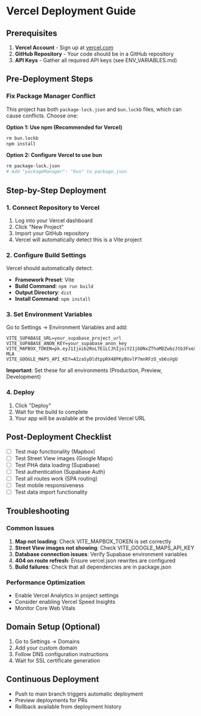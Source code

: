 # Vercel Deployment Guide

## Prerequisites

1. **Vercel Account** - Sign up at [vercel.com](https://vercel.com)
2. **GitHub Repository** - Your code should be in a GitHub repository
3. **API Keys** - Gather all required API keys (see ENV_VARIABLES.md)

## Pre-Deployment Steps

### Fix Package Manager Conflict

This project has both `package-lock.json` and `bun.lockb` files, which can cause conflicts. Choose one:

**Option 1: Use npm (Recommended for Vercel)**
```bash
rm bun.lockb
npm install
```

**Option 2: Configure Vercel to use bun**
```bash
rm package-lock.json
# Add "packageManager": "bun" to package.json
```

## Step-by-Step Deployment

### 1. Connect Repository to Vercel

1. Log into your Vercel dashboard
2. Click "New Project"
3. Import your GitHub repository
4. Vercel will automatically detect this is a Vite project

### 2. Configure Build Settings

Vercel should automatically detect:
- **Framework Preset**: Vite
- **Build Command**: `npm run build`
- **Output Directory**: `dist`
- **Install Command**: `npm install`

### 3. Set Environment Variables

Go to Settings → Environment Variables and add:

```
VITE_SUPABASE_URL=your_supabase_project_url
VITE_SUPABASE_ANON_KEY=your_supabase_anon_key
VITE_MAPBOX_TOKEN=pk.eyJ1Ijoib2RoLTEiLCJhIjoiY21jbDNxZThoMDZwbzJtb3FxeXJjenhndSJ9.lHDryqr2gOUMzjrHRP-MLA
VITE_GOOGLE_MAPS_API_KEY=AIzaSyDldtppRX48PKyBUvlP7mnRFzO_vb6sVgU
```

**Important**: Set these for all environments (Production, Preview, Development)

### 4. Deploy

1. Click "Deploy" 
2. Wait for the build to complete
3. Your app will be available at the provided Vercel URL

## Post-Deployment Checklist

- [ ] Test map functionality (Mapbox)
- [ ] Test Street View images (Google Maps)
- [ ] Test PHA data loading (Supabase)
- [ ] Test authentication (Supabase Auth)
- [ ] Test all routes work (SPA routing)
- [ ] Test mobile responsiveness
- [ ] Test data import functionality

## Troubleshooting

### Common Issues

1. **Map not loading**: Check VITE_MAPBOX_TOKEN is set correctly
2. **Street View images not showing**: Check VITE_GOOGLE_MAPS_API_KEY
3. **Database connection issues**: Verify Supabase environment variables
4. **404 on route refresh**: Ensure vercel.json rewrites are configured
5. **Build failures**: Check that all dependencies are in package.json

### Performance Optimization

- Enable Vercel Analytics in project settings
- Consider enabling Vercel Speed Insights
- Monitor Core Web Vitals

## Domain Setup (Optional)

1. Go to Settings → Domains
2. Add your custom domain
3. Follow DNS configuration instructions
4. Wait for SSL certificate generation

## Continuous Deployment

- Push to main branch triggers automatic deployment
- Preview deployments for PRs
- Rollback available from deployment history 